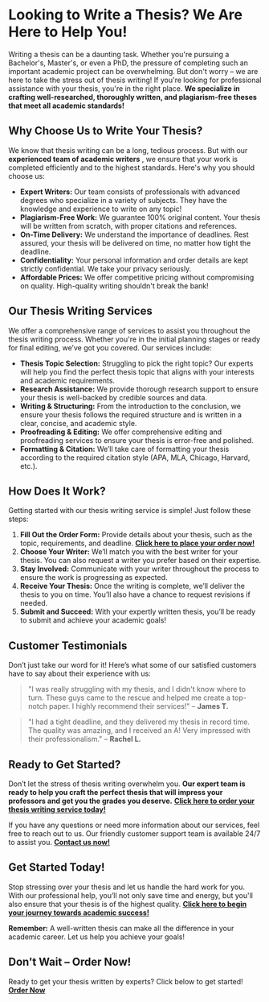 # Looking to Write a Thesis? We Are Here to Help You!

Writing a thesis can be a daunting task. Whether you're pursuing a Bachelor's, Master's, or even a PhD, the pressure of completing such an important academic project can be overwhelming. But don't worry – we are here to take the stress out of thesis writing! If you're looking for professional assistance with your thesis, you're in the right place. **We specialize in crafting well-researched, thoroughly written, and plagiarism-free theses that meet all academic standards!**

## Why Choose Us to Write Your Thesis?

We know that thesis writing can be a long, tedious process. But with our **experienced team of academic writers** , we ensure that your work is completed efficiently and to the highest standards. Here's why you should choose us:

- **Expert Writers:** Our team consists of professionals with advanced degrees who specialize in a variety of subjects. They have the knowledge and experience to write on any topic!
- **Plagiarism-Free Work:** We guarantee 100% original content. Your thesis will be written from scratch, with proper citations and references.
- **On-Time Delivery:** We understand the importance of deadlines. Rest assured, your thesis will be delivered on time, no matter how tight the deadline.
- **Confidentiality:** Your personal information and order details are kept strictly confidential. We take your privacy seriously.
- **Affordable Prices:** We offer competitive pricing without compromising on quality. High-quality writing shouldn't break the bank!

## Our Thesis Writing Services

We offer a comprehensive range of services to assist you throughout the thesis writing process. Whether you're in the initial planning stages or ready for final editing, we’ve got you covered. Our services include:

- **Thesis Topic Selection:** Struggling to pick the right topic? Our experts will help you find the perfect thesis topic that aligns with your interests and academic requirements.
- **Research Assistance:** We provide thorough research support to ensure your thesis is well-backed by credible sources and data.
- **Writing & Structuring:** From the introduction to the conclusion, we ensure your thesis follows the required structure and is written in a clear, concise, and academic style.
- **Proofreading & Editing:** We offer comprehensive editing and proofreading services to ensure your thesis is error-free and polished.
- **Formatting & Citation:** We’ll take care of formatting your thesis according to the required citation style (APA, MLA, Chicago, Harvard, etc.).

## How Does It Work?

Getting started with our thesis writing service is simple! Just follow these steps:

1. **Fill Out the Order Form:** Provide details about your thesis, such as the topic, requirements, and deadline. [**Click here to place your order now!**](https://tinyurl.com/topessay?keyword=write+a+thesis)
2. **Choose Your Writer:** We’ll match you with the best writer for your thesis. You can also request a writer you prefer based on their expertise.
3. **Stay Involved:** Communicate with your writer throughout the process to ensure the work is progressing as expected.
4. **Receive Your Thesis:** Once the writing is complete, we’ll deliver the thesis to you on time. You’ll also have a chance to request revisions if needed.
5. **Submit and Succeed:** With your expertly written thesis, you’ll be ready to submit and achieve your academic goals!

## Customer Testimonials

Don’t just take our word for it! Here’s what some of our satisfied customers have to say about their experience with us:

> "I was really struggling with my thesis, and I didn't know where to turn. These guys came to the rescue and helped me create a top-notch paper. I highly recommend their services!" – **James T.**

> "I had a tight deadline, and they delivered my thesis in record time. The quality was amazing, and I received an A! Very impressed with their professionalism." – **Rachel L.**

## Ready to Get Started?

Don’t let the stress of thesis writing overwhelm you. **Our expert team is ready to help you craft the perfect thesis that will impress your professors and get you the grades you deserve.** [**Click here to order your thesis writing service today!**](https://tinyurl.com/topessay?keyword=write+a+thesis)

If you have any questions or need more information about our services, feel free to reach out to us. Our friendly customer support team is available 24/7 to assist you. [**Contact us now!**](https://tinyurl.com/topessay?keyword=write+a+thesis)

## Get Started Today!

Stop stressing over your thesis and let us handle the hard work for you. With our professional help, you’ll not only save time and energy, but you'll also ensure that your thesis is of the highest quality. [**Click here to begin your journey towards academic success!**](https://tinyurl.com/topessay?keyword=write+a+thesis)

**Remember:** A well-written thesis can make all the difference in your academic career. Let us help you achieve your goals!

## Don't Wait – Order Now!

Ready to get your thesis written by experts? Click below to get started! [**Order Now**](https://tinyurl.com/topessay?keyword=write+a+thesis)
